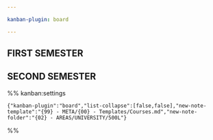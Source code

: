 ```yaml
---

kanban-plugin: board

---
```


## FIRST SEMESTER



## SECOND SEMESTER





%% kanban:settings
```
{"kanban-plugin":"board","list-collapse":[false,false],"new-note-template":"{99} - META/{00} - Templates/Courses.md","new-note-folder":"{02} - AREAS/UNIVERSITY/500L"}
```
%%